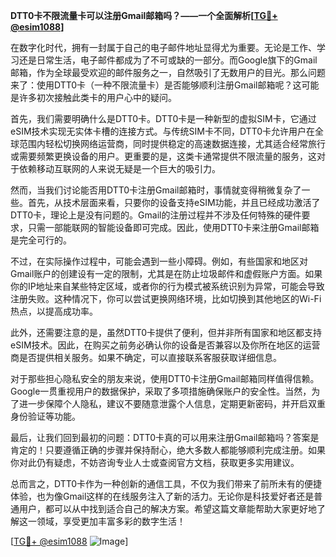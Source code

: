 **DTT0卡不限流量卡可以注册Gmail邮箱吗？——一个全面解析[[TG💪+ @esim1088](https://t.me/s/esim1088)]**

在数字化时代，拥有一封属于自己的电子邮件地址显得尤为重要。无论是工作、学习还是日常生活，电子邮件都成为了不可或缺的一部分。而Google旗下的Gmail邮箱，作为全球最受欢迎的邮件服务之一，自然吸引了无数用户的目光。那么问题来了：使用DTT0卡（一种不限流量卡）是否能够顺利注册Gmail邮箱呢？这可能是许多初次接触此类卡的用户心中的疑问。

首先，我们需要明确什么是DTT0卡。DTT0卡是一种新型的虚拟SIM卡，它通过eSIM技术实现无实体卡槽的连接方式。与传统SIM卡不同，DTT0卡允许用户在全球范围内轻松切换网络运营商，同时提供稳定的高速数据连接，尤其适合经常旅行或需要频繁更换设备的用户。更重要的是，这类卡通常提供不限流量的服务，这对于依赖移动互联网的人来说无疑是一个巨大的吸引力。

然而，当我们讨论能否用DTT0卡注册Gmail邮箱时，事情就变得稍微复杂了一些。首先，从技术层面来看，只要你的设备支持eSIM功能，并且已经成功激活了DTT0卡，理论上是没有问题的。Gmail的注册过程并不涉及任何特殊的硬件要求，只需一部能联网的智能设备即可完成。因此，使用DTT0卡来注册Gmail邮箱是完全可行的。

不过，在实际操作过程中，可能会遇到一些小障碍。例如，有些国家和地区对Gmail账户的创建设有一定的限制，尤其是在防止垃圾邮件和虚假账户方面。如果你的IP地址来自某些特定区域，或者你的行为模式被系统识别为异常，可能会导致注册失败。这种情况下，你可以尝试更换网络环境，比如切换到其他地区的Wi-Fi热点，以提高成功率。

此外，还需要注意的是，虽然DTT0卡提供了便利，但并非所有国家和地区都支持eSIM技术。因此，在购买之前务必确认你的设备是否兼容以及你所在地区的运营商是否提供相关服务。如果不确定，可以直接联系客服获取详细信息。

对于那些担心隐私安全的朋友来说，使用DTT0卡注册Gmail邮箱同样值得信赖。Google一贯重视用户的数据保护，采取了多项措施确保账户的安全性。当然，为了进一步保障个人隐私，建议不要随意泄露个人信息，定期更新密码，并开启双重身份验证等功能。

最后，让我们回到最初的问题：DTT0卡真的可以用来注册Gmail邮箱吗？答案是肯定的！只要遵循正确的步骤并保持耐心，绝大多数人都能够顺利完成注册。如果你对此仍有疑虑，不妨咨询专业人士或查阅官方文档，获取更多实用建议。

总而言之，DTT0卡作为一种创新的通信工具，不仅为我们带来了前所未有的便捷体验，也为像Gmail这样的在线服务注入了新的活力。无论你是科技爱好者还是普通用户，都可以从中找到适合自己的解决方案。希望这篇文章能帮助大家更好地了解这一领域，享受更加丰富多彩的数字生活！

[[TG💪+ @esim1088](https://t.me/s/esim1088) ![Image](https://i.postimg.cc/4NQfJmqS/Snipaste-2025-05-13-00-14-12.png)]